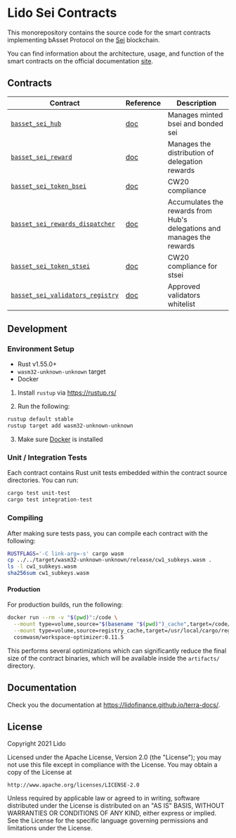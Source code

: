 # Lido Sei Contracts

This monorepository contains the source code for the smart contracts implementing bAsset Protocol on the [Sei](https://seinetwork.io) blockchain.

You can find information about the architecture, usage, and function of the smart contracts on the official documentation [site]().


## Contracts
| Contract                                            | Reference                                              | Description                                                                                                                        |
| --------------------------------------------------- | ------------------------------------------------------ | ---------------------------------------------------------------------------------------------------------------------------------- |
| [`basset_sei_hub`](https://github.com/KryptoniteDAO/krp-staking-contracts/tree/master/contracts/basset_sei_hub)|[doc](https://lidofinance.github.io/terra-docs/contracts/hub)| Manages minted bsei and bonded sei
| [`basset_sei_reward`](https://github.com/KryptoniteDAO/krp-staking-contracts/tree/master/contracts/basset_sei_reward)|[doc](https://lidofinance.github.io/terra-docs/contracts/reward)|Manages the distribution of delegation rewards
| [`basset_sei_token_bsei`](https://github.com/KryptoniteDAO/krp-staking-contracts/tree/master/contracts/basset_sei_token_bsei)| [doc](https://lidofinance.github.io/terra-docs/contracts/basset_sei_token_bsei)|CW20 compliance
| [`basset_sei_rewards_dispatcher`](https://github.com/KryptoniteDAO/krp-staking-contracts/tree/master/contracts/basset_sei_rewards_dispatcher)| [doc](https://lidofinance.github.io/terra-docs/contracts/rewards_dispatcher)|Accumulates the rewards from Hub's delegations and manages the rewards
| [`basset_sei_token_stsei`](https://github.com/KryptoniteDAO/krp-staking-contracts/tree/master/contracts/basset_sei_token_stsei)| [doc](https://lidofinance.github.io/terra-docs/contracts/stLuna_and_bLuna)|CW20 compliance for stsei
| [`basset_sei_validators_registry`](https://github.com/KryptoniteDAO/krp-staking-contracts/tree/master/contracts/basset_sei_validators_registry)| [doc](https://lidofinance.github.io/terra-docs/contracts/validators_registry)|Approved validators whitelist

## Development

### Environment Setup

- Rust v1.55.0+
- `wasm32-unknown-unknown` target
- Docker

1. Install `rustup` via https://rustup.rs/

2. Run the following:

```sh
rustup default stable
rustup target add wasm32-unknown-unknown
```

3. Make sure [Docker](https://www.docker.com/) is installed

### Unit / Integration Tests

Each contract contains Rust unit tests embedded within the contract source directories. You can run:

```sh
cargo test unit-test
cargo test integration-test
```

### Compiling

After making sure tests pass, you can compile each contract with the following:

```sh
RUSTFLAGS='-C link-arg=-s' cargo wasm
cp ../../target/wasm32-unknown-unknown/release/cw1_subkeys.wasm .
ls -l cw1_subkeys.wasm
sha256sum cw1_subkeys.wasm
```

#### Production

For production builds, run the following:

```sh
docker run --rm -v "$(pwd)":/code \
  --mount type=volume,source="$(basename "$(pwd)")_cache",target=/code/target \
  --mount type=volume,source=registry_cache,target=/usr/local/cargo/registry \
  cosmwasm/workspace-optimizer:0.11.5
```

This performs several optimizations which can significantly reduce the final size of the contract binaries, which will be available inside the `artifacts/` directory.

## Documentation

Check you the documentation at https://lidofinance.github.io/terra-docs/.

## License

Copyright 2021 Lido

Licensed under the Apache License, Version 2.0 (the "License");
you may not use this file except in compliance with the License.
You may obtain a copy of the License at

    http://www.apache.org/licenses/LICENSE-2.0

Unless required by applicable law or agreed to in writing, software
distributed under the License is distributed on an "AS IS" BASIS,
WITHOUT WARRANTIES OR CONDITIONS OF ANY KIND, either express or implied.
See the License for the specific language governing permissions and
limitations under the License.
